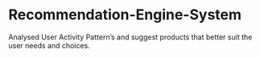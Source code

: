 # Recommendation-Engine-System
Analysed User Activity Pattern’s and suggest  products that better suit the user needs and  choices.
